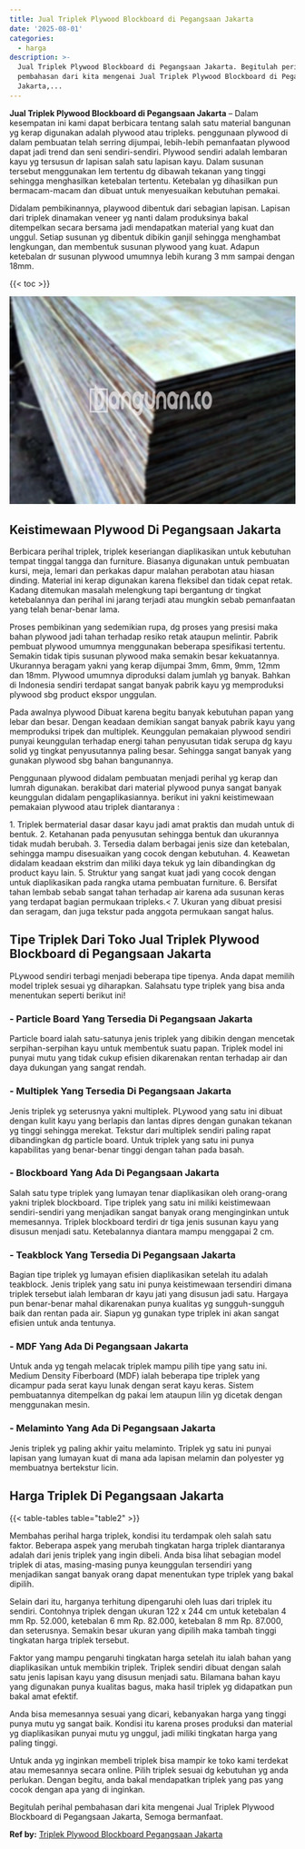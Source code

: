 ```yaml
---
title: Jual Triplek Plywood Blockboard di Pegangsaan Jakarta
date: '2025-08-01'
categories:
  - harga
description: >-
  Jual Triplek Plywood Blockboard di Pegangsaan Jakarta. Begitulah perihal
  pembahasan dari kita mengenai Jual Triplek Plywood Blockboard di Pegangsaan
  Jakarta,...
---
```


**Jual Triplek Plywood Blockboard di Pegangsaan Jakarta** – Dalam kesempatan ini kami dapat berbicara tentang salah satu material bangunan yg kerap digunakan adalah plywood atau tripleks. penggunaan plywood di dalam pembuatan telah serring dijumpai, lebih-lebih pemanfaatan plywood dapat jadi trend dan seni sendiri-sendiri. Plywood sendiri adalah lembaran kayu yg tersusun dr lapisan salah satu lapisan kayu. Dalam susunan tersebut menggunakan lem tertentu dg dibawah tekanan yang tinggi sehingga menghasilkan ketebalan tertentu. Ketebalan yg dihasilkan pun bermacam-macam dan dibuat untuk menyesuaikan kebutuhan pemakai.

Didalam pembikinannya, playwood dibentuk dari sebagian lapisan. Lapisan dari triplek dinamakan veneer yg nanti dalam produksinya bakal ditempelkan secara bersama jadi mendapatkan material yang kuat dan unggul. Setiap susunan yg dibentuk dibikin ganjil sehingga menghambat lengkungan, dan membentuk susunan plywood yang kuat. Adapun ketebalan dr susunan plywood umumnya lebih kurang 3 mm sampai dengan 18mm.

{{< toc >}}

![Jual Triplek Plywood Blockboard di Pegangsaan Jakarta](/images/jual-triplek-murah-40.png)

## Keistimewaan Plywood Di Pegangsaan Jakarta

Berbicara perihal triplek, triplek keseriangan diaplikasikan untuk kebutuhan tempat tinggal tangga dan furniture. Biasanya digunakan untuk pembuatan kursi, meja, lemari dan perkakas dapur malahan perabotan atau hiasan dinding. Material ini kerap digunakan karena fleksibel dan tidak cepat retak. Kadang ditemukan masalah melengkung tapi bergantung dr tingkat ketebalannya dan perihal ini jarang terjadi atau mungkin sebab pemanfaatan yang telah benar-benar lama.

Proses pembikinan yang sedemikian rupa, dg proses yang presisi maka bahan plywood jadi tahan terhadap resiko retak ataupun melintir. Pabrik pembuat plywood umumnya menggunakan beberapa spesifikasi tertentu. Semakin tidak tipis susunan plywood maka semakin besar kekuatannya. Ukurannya beragam yakni yang kerap dijumpai 3mm, 6mm, 9mm, 12mm dan 18mm. Plywood umumnya diproduksi dalam jumlah yg banyak. Bahkan di Indonesia sendiri terdapat sangat banyak pabrik kayu yg memproduksi plywood sbg product ekspor unggulan.

Pada awalnya plywood Dibuat karena begitu banyak kebutuhan papan yang lebar dan besar. Dengan keadaan demikian sangat banyak pabrik kayu yang memproduksi tripek dan multiplek. Keunggulan pemakaian plywood sendiri punyai keunggulan terhadap energi tahan penyusutan tidak serupa dg kayu solid yg tingkat penyusutannya paling besar. Sehingga sangat banyak yang gunakan plywood sbg bahan bangunannya.

Penggunaan plywood didalam pembuatan menjadi perihal yg kerap dan lumrah digunakan. berakibat dari material plywood punya sangat banyak keunggulan didalam pengaplikasiannya. berikut ini yakni keistimewaan pemakaian plywood atau triplek diantaranya :

1\. Triplek bermaterial dasar dasar kayu jadi amat praktis dan mudah untuk di bentuk. 2. Ketahanan pada penyusutan sehingga bentuk dan ukurannya tidak mudah berubah. 3. Tersedia dalam berbagai jenis size dan ketebalan, sehingga mampu disesuaikan yang cocok dengan kebutuhan. 4. Keawetan didalam keadaan ekstrim dan miliki daya tekuk yg lain dibandingkan dg product kayu lain. 5. Struktur yang sangat kuat jadi yang cocok dengan untuk diaplikasikan pada rangka utama pembuatan furniture. 6. Bersifat tahan lembab sebab sangat tahan terhadap air karena ada susunan keras yang terdapat bagian permukaan tripleks.< 7. Ukuran yang dibuat presisi dan seragam, dan juga tekstur pada anggota permukaan sangat halus.

## Tipe Triplek Dari Toko Jual Triplek Plywood Blockboard di Pegangsaan Jakarta

PLywood sendiri terbagi menjadi beberapa tipe tipenya. Anda dapat memilih model triplek sesuai yg diharapkan. Salahsatu type triplek yang bisa anda menentukan seperti berikut ini!

### \- Particle Board Yang Tersedia Di Pegangsaan Jakarta

Particle board ialah satu-satunya jenis triplek yang dibikin dengan mencetak serpihan-serpihan kayu untuk membentuk suatu papan. Triplek model ini punyai mutu yang tidak cukup efisien dikarenakan rentan terhadap air dan daya dukungan yang sangat rendah.

### \- Multiplek Yang Tersedia Di Pegangsaan Jakarta

Jenis triplek yg seterusnya yakni multiplek. PLywood yang satu ini dibuat dengan kulit kayu yang berlapis dan lantas dipres dengan gunakan tekanan yg tinggi sehingga merekat. Tekstur dari multiplek sendiri paling rapat dibandingkan dg particle board. Untuk triplek yang satu ini punya kapabilitas yang benar-benar tinggi dengan tahan pada basah.

### \- Blockboard Yang Ada Di Pegangsaan Jakarta

Salah satu type triplek yang lumayan tenar diaplikasikan oleh orang-orang yakni triplek blockboard. Tipe triplek yang satu ini miliki keistimewaan sendiri-sendiri yang menjadikan sangat banyak orang menginginkan untuk memesannya. Triplek blockboard terdiri dr tiga jenis susunan kayu yang disusun menjadi satu. Ketebalannya diantara mampu menggapai 2 cm.

### \- Teakblock Yang Tersedia Di Pegangsaan Jakarta

Bagian tipe triplek yg lumayan efisien diaplikasikan setelah itu adalah teakblock. Jenis triplek yang satu ini punya keistimewaan tersendiri dimana triplek tersebut ialah lembaran dr kayu jati yang disusun jadi satu. Hargaya pun benar-benar mahal dikarenakan punya kualitas yg sungguh-sungguh baik dan rentan pada air. Siapun yg gunakan type triplek ini akan sangat efisien untuk anda tentunya.

### \- MDF Yang Ada Di Pegangsaan Jakarta

Untuk anda yg tengah melacak triplek mampu pilih tipe yang satu ini. Medium Density Fiberboard (MDF) ialah beberapa tipe triplek yang dicampur pada serat kayu lunak dengan serat kayu keras. Sistem pembuatannya ditempelkan dg pakai lem ataupun lilin yg dicetak dengan menggunakan mesin.

### \- Melaminto Yang Ada Di Pegangsaan Jakarta

Jenis triplek yg paling akhir yaitu melaminto. Triplek yg satu ini punyai lapisan yang lumayan kuat di mana ada lapisan melamin dan polyester yg membuatnya bertekstur licin.

## Harga Triplek Di Pegangsaan Jakarta

{{< table-tables table="table2" >}}

Membahas perihal harga triplek, kondisi itu terdampak oleh salah satu faktor. Beberapa aspek yang merubah tingkatan harga triplek diantaranya adalah dari jenis triplek yang ingin dibeli. Anda bisa lihat sebagian model triplek di atas, masing-masing punya keunggulan tersendiri yang menjadikan sangat banyak orang dapat menentukan type triplek yang bakal dipilih.

Selain dari itu, harganya terhitung dipengaruhi oleh luas dari triplek itu sendiri. Contohnya triplek dengan ukuran 122 x 244 cm untuk ketebalan 4 mm Rp. 52.000, ketebalan 6 mm Rp. 82.000, ketebalan 8 mm Rp. 87.000, dan seterusnya. Semakin besar ukuran yang dipilih maka tambah tinggi tingkatan harga triplek tersebut.

Faktor yang mampu pengaruhi tingkatan harga setelah itu ialah bahan yang diaplikasikan untuk membikin triplek. Triplek sendiri dibuat dengan salah satu jenis lapisan kayu yang disusun menjadi satu. Bilamana bahan kayu yang digunakan punya kualitas bagus, maka hasil triplek yg didapatkan pun bakal amat efektif.

Anda bisa memesannya sesuai yang dicari, kebanyakan harga yang tinggi punya mutu yg sangat baik. Kondisi itu karena proses produksi dan material yg diaplikasikan punyai mutu yg unggul, jadi miliki tingkatan harga yang paling tinggi.

Untuk anda yg inginkan membeli triplek bisa mampir ke toko kami terdekat atau memesannya secara online. Pilih triplek sesuai dg kebutuhan yg anda perlukan. Dengan begitu, anda bakal mendapatkan triplek yang pas yang cocok dengan apa yang di inginkan.

Begitulah perihal pembahasan dari kita mengenai Jual Triplek Plywood Blockboard di Pegangsaan Jakarta, Semoga bermanfaat.

**Ref by:** [Triplek Plywood Blockboard Pegangsaan Jakarta](https://id.wikipedia.org/wiki/Triplek)
